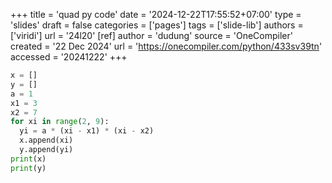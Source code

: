 +++
title = 'quad py code'
date = '2024-12-22T17:55:52+07:00'
type = 'slides'
draft = false
categories = ['pages']
tags = ['slide-lib']
authors = ['viridi']
url = '24l20'
[ref]
author = 'dudung'
source = 'OneCompiler'
created = '22 Dec 2024'
url = 'https://onecompiler.com/python/433sv39tn'
accessed = '20241222'
+++
<!--more-->

```py
x = []
y = []
a = 1
x1 = 3
x2 = 7
for xi in range(2, 9):
  yi = a * (xi - x1) * (xi - x2)
  x.append(xi)
  y.append(yi)
print(x)
print(y)
```
